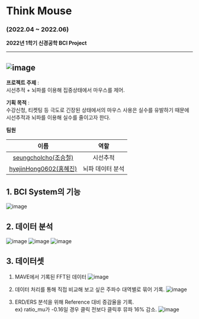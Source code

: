 # Think Mouse

### (2022.04 ~ 2022.06)

**2022년 1학기 신경공학 BCI Project**


----------
![image](https://user-images.githubusercontent.com/60168680/173652392-633a716b-bac7-45db-85eb-4ea73765d713.png)<br>
----------
**프로젝트 주제** : <br>시선추적 + 뇌파를 이용해 집중상태에서 마우스를 제어.


**기획 목적** :<br>수강신청, 티켓팅 등 극도로 긴장된 상태에서의 마우스 사용은 실수를 유발하기 때문에 시선추적과 뇌파를 이용해 실수를 줄이고자 한다.

**팀원**

|                            이름                             |              역할              |
| :---------------------------------------------------------: | :----------------------------: | 
|     [seungcholcho(조승철)](https://github.com/seungcholcho)     | 시선추적   |
| [hyejinHong0602(홍혜진)](https://github.com/hyejinHong0602) | 뇌파 데이터 분석 | 


## 1. BCI System의 기능
![image](https://user-images.githubusercontent.com/60168680/173656368-4b6769f0-5f61-4365-96a0-1cb93cd3e859.png)

## 2. 데이터 분석
![image](https://user-images.githubusercontent.com/60168680/173656572-0c099985-a3e8-486f-ba59-a0112b09082e.png)
![image](https://user-images.githubusercontent.com/60168680/173657682-24ccb9a6-a407-407a-bef5-f2424abfa23b.png)
![image](https://user-images.githubusercontent.com/60168680/173657693-d02b700b-aabc-4295-8a17-2a92865d89fe.png)

## 3. 데이터셋
1. MAVE에서 기록된 FFT된 데이터
![image](https://user-images.githubusercontent.com/60168680/173658866-684069ea-ccd4-41b2-92d3-b5ee68a0fe14.png)

2. 데이터 처리를 통해 직접 비교해 보고 싶은 주파수 대역별로 묶어 기록.
![image](https://user-images.githubusercontent.com/60168680/173658282-f69417cf-c373-4b09-b929-bd970a495379.png)
3. ERD/ERS 분석을 위해 Reference 대비 증감율을 기록. 
<br>ex) ratio_mu가 -0.16일 경우 클릭 전보다 클릭후 뮤파 16% 감소.
![image](https://user-images.githubusercontent.com/60168680/173658344-7fae0f5d-1c32-4dd9-964e-e93705b5fffe.png)

